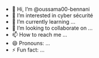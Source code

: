 - 👋 Hi, I’m @oussama00-bennani
- 👀 I’m interested in cyber sécurité
- 🌱 I’m currently learning ...
- 💞️ I’m looking to collaborate on ...
- 📫 How to reach me ...
- 😄 Pronouns: ...
- ⚡ Fun fact: ...

<!---
oussama00-bennani/oussama00-bennani is a ✨ special ✨ repository because its `README.md` (this file) appears on your GitHub profile.
You can click the Preview link to take a look at your changes.
--->
